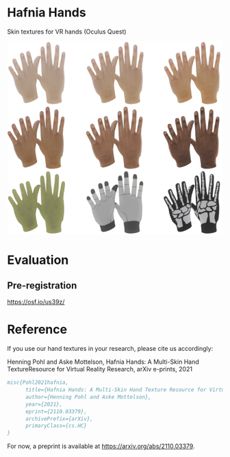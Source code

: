 # Hafnia Hands
Skin textures for VR hands (Oculus Quest)


![Nine hand textures provided](https://github.com/henningpohl/Hafnia-Hands/raw/master/HandTexturesGrid.jpg "Hafnia Hands")

# Evaluation

## Pre-registration

https://osf.io/us39z/


# Reference
If you use our hand textures in your research, please cite us accordingly:

Henning Pohl and Aske Mottelson, Hafnia Hands: A Multi-Skin Hand TextureResource for Virtual Reality Research, arXiv e-prints, 2021


```bibtex
misc{Pohl2021hafnia,
      title={Hafnia Hands: A Multi-Skin Hand Texture Resource for Virtual Reality Research}, 
      author={Henning Pohl and Aske Mottelson},
      year={2021},
      eprint={2110.03379},
      archivePrefix={arXiv},
      primaryClass={cs.HC}
}
```

For now, a preprint is available at https://arxiv.org/abs/2110.03379.
